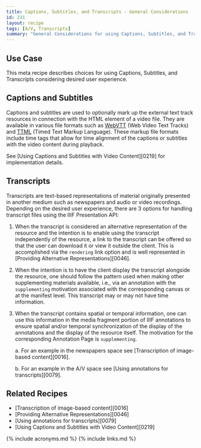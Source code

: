 ```yaml
---
title: Captions, Subtitles, and Transcripts - General Considerations
id: 231
layout: recipe
tags: [A/V, Transcripts]
summary: "General Considerations for using Captions, Subtitles, and Transcripts"
---
```


## Use Case

This meta recipe describes choices for using Captions, Subtitles, and Transcripts considering desired user experience.

## Captions and Subtitles

Captions and subtitles are used to optionally mark up the external text track resources in connection with the HTML element of a video file. They are available in various file formats such as [WebVTT](https://w3c.github.io/webvtt/) (Web Video Text Tracks) and [TTML](https://w3c.github.io/ttml3/index.html) (Timed Text Markup Language). These markup file formats include time tags that allow for time alignment of the captions or subtitles with the video content during playback.

See [Using Captions and Subtitles with Video Content][0219] for implementation details.

## Transcripts

Transcripts are text-based representations of material originally presented in another medium such as newspapers and audio or video recordings.
Depending on the desired user experience, there are 3 options for handling transcript files using the IIIF Presentation API:

1.	When the transcript is considered an alternative representation of the resource and the intention is to enable using the transcript independently of the resource, a link to the transcript can be offered so that the user can download it or view it outside the client. This is accomplished via the `rendering` link option and is well represented in [Providing Alternative Representations][0046].

2.	When the intention is to have the client display the transcript alongside the resource, one should follow the pattern used when making other supplementing materials available, i.e., via an annotation with the `supplementing` motivation associated with the corresponding canvas or at the manifest level. This transcript may or may not have time information.

3.	When the transcript contains spatial or temporal information, one can use this information in the media fragment portion of IIIF annotations to ensure spatial and/or temporal synchronization of the display of the annotations and the display of the resource itself. The motivation for the corresponding Annotation Page is `supplementing`.

    a. For an example in the newspapers space see [Transcription of image-based content][0016].
    
    b. For an example in the A/V space see [Using annotations for transcripts][0079].



## Related Recipes

* [Transcription of image-based content][0016]
* [Providing Alternative Representations][0046]
* [Using annotations for transcripts][0079]
* [Using Captions and Subtitles with Video Content][0219]


{% include acronyms.md %}
{% include links.md %}

